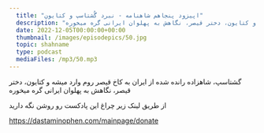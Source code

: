 ```yaml
---
  title: "اپیزود پنجاهم شاهنامه - نبرد گُشتاسپ و کتایون"
  description: "گشتاسپ، شاهزاده رانده شده از ایران به کاخ قیصر روم وارد میشه و کتایون، دختر قیصر، نگاهش به پهلوان ایرانی گره میخوره"
  date: 2022-12-05T00:00:00+00:00
  thumbnail: /images/episodepics/50.jpg
  topic: shahname
  type: podcast
  mediaFiles: /mp3/50.mp3
---
```

گشتاسپ، شاهزاده رانده شده از ایران به کاخ قیصر روم وارد میشه و کتایون، دختر قیصر، نگاهش به پهلوان ایرانی گره میخوره

از طریق لینک زیر چراغ این پادکست رو روشن نگه دارید

https://dastaminophen.com/mainpage/donate